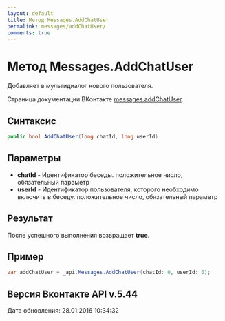 ```yaml
---
layout: default
title: Метод Messages.AddChatUser
permalink: messages/addChatUser/
comments: true
---
```

# Метод Messages.AddChatUser
Добавляет в мультидиалог нового пользователя.

Страница документации ВКонтакте [messages.addChatUser](https://vk.com/dev/messages.addChatUser).

## Синтаксис
``` csharp
public bool AddChatUser(long chatId, long userId)
```

## Параметры
+ **chatId** - Идентификатор беседы. положительное число, обязательный параметр
+ **userId** - Идентификатор пользователя, которого необходимо включить в беседу. положительное число, обязательный параметр

## Результат
После успешного выполнения возвращает **true**.

## Пример
``` csharp
var addChatUser = _api.Messages.AddChatUser(chatId: 0, userId: 0);
```

## Версия Вконтакте API v.5.44
Дата обновления: 28.01.2016 10:34:32
